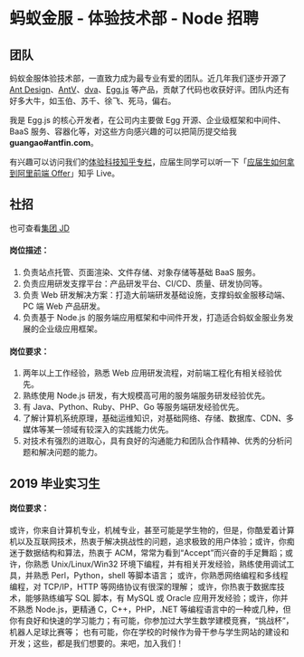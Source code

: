 # 蚂蚁金服 - 体验技术部 - Node 招聘

## 团队

蚂蚁金服体验技术部，一直致力成为最专业有爱的团队。近几年我们逐步开源了 [Ant Design](https://github.com/ant-design)、[AntV](https://github.com/antvis)、[dva](https://github.com/dvajs)、[Egg.js](https://github.com/eggjs) 等产品，贡献了代码也收获好评。团队内还有好多大牛，如玉伯、苏千、徐飞、死马，偏右。

我是 Egg.js 的核心开发者，在公司内主要做 Egg 开源、企业级框架和中间件、BaaS 服务、容器化等，对这些方向感兴趣的可以把简历提交给我 **guangao#antfin.com**。

有兴趣可以访问我们的[体验科技知乎专栏](https://zhuanlan.zhihu.com/xtech)，应届生同学可以听一下「[应届生如何拿到阿里前端 Offer](https://www.zhihu.com/lives/952228227582857216)」知乎 Live。

## 社招

也可查看[集团 JD](https://job.alibaba.com/zhaopin/position_detail.htm?positionId=43636)

#### 岗位描述：

1. 负责站点托管、页面渲染、文件存储、对象存储等基础 BaaS 服务。
2. 负责应用研发支撑平台：产品研发平台、CI/CD、质量、研发协同等。
3. 负责 Web 研发解决方案：打造大前端研发基础设施，支撑蚂蚁金服移动端、PC 端 Web 产品研发。
4. 负责基于 Node.js 的服务端应用框架和中间件开发，打造适合蚂蚁金服业务发展的企业级应用框架。

#### 岗位要求：

1. 两年以上工作经验，熟悉 Web 应用研发流程，对前端工程化有相关经验优先。
2. 熟练使用 Node.js 研发，有大规模高可用的服务端服务研发经验优先。
3. 有 Java、Python、Ruby、PHP、Go 等服务端研发经验优先。
4. 了解计算机系统原理，基础运维知识，对基础网络、存储、数据库、CDN、多媒体等某一领域有较深入的实践能力优先。
5. 对技术有强烈的进取心，具有良好的沟通能力和团队合作精神、优秀的分析问题和解决问题的能力。

## 2019 毕业实习生

#### 岗位要求：

或许，你来自计算机专业，机械专业，甚至可能是学生物的，但是，你酷爱着计算机以及互联网技术，热衷于解决挑战性的问题，追求极致的用户体验；或许，你痴迷于数据结构和算法，热衷于 ACM，常常为看到“Accept”而兴奋的手足舞蹈；或许，你熟悉 Unix/Linux/Win32 环境下编程，并有相关开发经验，熟练使用调试工具，并熟悉 Perl，Python，shell 等脚本语言； 或许，你熟悉网络编程和多线程编程，对 TCP/IP，HTTP 等网络协议有很深的理解； 或许，你热衷于数据库技术，能够熟练编写 SQL 脚本，有 MySQL 或 Oracle 应用开发经验；或许，你并不熟悉 Node.js，更精通 C，C++，PHP，.NET 等编程语言中的一种或几种，但你有良好和快速的学习能力；有可能，你参加过大学生数学建模竞赛，“挑战杯”，机器人足球比赛等； 也有可能，你在学校的时候作为骨干参与学生网站的建设和开发；这些，都是我们想要的。来吧，加入我们！

